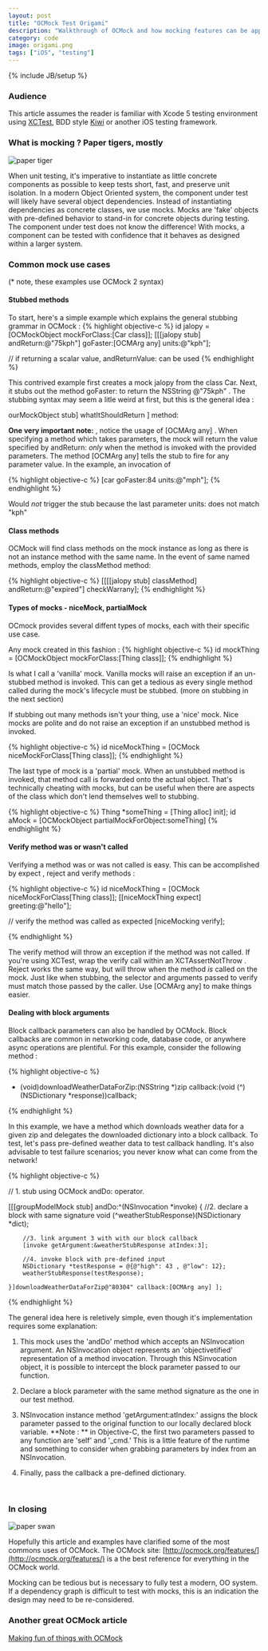 ```yaml
---
layout: post
title: "OCMock Test Origami"
description: "Walkthrough of OCMock and how mocking features can be applied to common test scenarios"
category: code
image: origami.png
tags: ["iOS", "testing"]
---
```

{% include JB/setup %}

### Audience
This article assumes the reader is familiar with Xcode 5 testing environment using [XCTest](https://developer.apple.com/library/ios/documentation/ToolsLanguages/Conceptual/Xcode_Overview/UnitTestYourApp/UnitTestYourApp.html), BDD style [Kiwi](https://github.com/allending/Kiwi) or another iOS testing framework.

### What is mocking ? Paper tigers, mostly

![paper tiger](/images/paper_tiger.jpg)

When unit testing, it's imperative to instantiate as little concrete components as possible to keep tests short, fast, and preserve unit isolation. In a modern Object Oriented system, the component under test will likely have several object dependencies. Instead of instantiating dependencies as concrete classes, we use mocks. Mocks are 'fake' objects with pre-defined behavior to stand-in for concrete objects during testing. The component under test does not know the difference! With mocks, a component can be tested with confidence that it behaves as designed within a larger system.
<br/>

### Common mock use cases

(* note, these examples use OCMock 2 syntax)

#### Stubbed methods
To start, here's a simple example which explains the general stubbing grammar in OCMock : 
{% highlight objective-c %}
 id jalopy = [OCMockObject mockForClass:[Car class]];
 [[[jalopy stub] andReturn:@"75kph"] goFaster:[OCMArg any] units:@"kph"];
 
 // if returning a scalar value, andReturnValue: can be used
 {% endhighlight %}
 
 This contrived example first creates a mock jalopy from the class Car. Next, it stubs out the method    goFaster:  to return the NSString  @"75kph" . The stubbing syntax may seem a litle weird at first, but this is the general idea :
 
  ourMockObject  stub]  whatItShouldReturn  ]  method: 
 
**One very important note:** , notice the usage of [OCMArg any] . When specifying a method which takes parameters, the mock will return the value specified by  andReturn:  *only* when the method is invoked with the provided parameters. The method [OCMArg any] tells the stub to fire for any parameter value. In the example, an invocation of 
 
 {% highlight objective-c %}
[car goFaster:84 units:@"mph"];
{% endhighlight %}

Would _not_ trigger the stub because the last parameter  units:  does not match  "kph" 

#### Class methods
OCMock will find class methods on the mock instance as long as there is not an instance method with the same name. In the event of same named methods, employ the  classMethod  method:

{% highlight objective-c %}
[[[[jalopy stub] classMethod] andReturn:@"expired"] checkWarrany];
{% endhighlight %}

#### Types of mocks - niceMock, partialMock
OCmock provides several diffent types of mocks, each with their specific use case.

Any mock created in this fashion : 
{% highlight objective-c %}
 id mockThing = [OCMockObject mockForClass:[Thing class]];
{% endhighlight %}

Is what I call a 'vanilla' mock. Vanilla mocks will raise an exception if an un-stubbed method is invoked. This can get a tedious as every single method called during the mock's lifecycle must be stubbed. (more on stubbing in the next section)

If stubbing out many methods isn't your thing, use a 'nice' mock. Nice mocks are polite and do not raise an exception if an unstubbed method is invoked.

{% highlight objective-c %}
 id niceMockThing = [OCMock niceMockForClass[Thing class]];
{% endhighlight %}

The last type of mock is a 'partial' mock. When an unstubbed method is invoked, that method call is forwarded onto the actual object. That's technically cheating with mocks, but can be useful when there are aspects of the class which don't lend themselves well to stubbing.

{% highlight objective-c %}
Thing *someThing = [Thing alloc] init];
id aMock = [OCMockObject partialMockForObject:someThing]
{% endhighlight %}

#### Verify method was or wasn't called
Verifying a method was or was not called is easy. This can be accomplished by  expect ,  reject  and  verify  methods :

{% highlight objective-c %}
 id niceMockThing = [OCMock niceMockForClass[Thing class]];
 [[niceMockThing expect] greeting:@"hello"];
 
 // verify the method was called as expected
 [niceMocking verify];
 
{% endhighlight %}

The  verify  method will throw an exception if the method was not called. If you're using XCTest, wrap the  verify  call within an  XCTAssertNotThrow . Reject works the same way, but will throw when the method _is_ called on the mock. Just like when stubbing, the selector and arguments passed to  verify  must match those passed by the caller. Use [OCMArg any] to make things easier.
<br/>

#### Dealing with block arguments
Block callback parameters can also be handled by OCMock. Block callbacks are common in networking code, database code, or anywhere async operations are plentiful. For this example, consider the following method : 

{% highlight objective-c %}

- (void)downloadWeatherDataForZip:(NSString *)zip
              callback:(void (^)(NSDictionary *response))callback;

{% endhighlight %}

In this example, we have a method which downloads weather data for a given zip and delegates the downloaded dictionary into a block callback. To test, let's pass pre-defined weather data to test callback handling. It's also advisable to test failure scenarios; you never know what can come from the network!

{% highlight objective-c %}

// 1. stub using OCMock andDo: operator.

[[[groupModelMock stub] andDo:^(NSInvocation *invoke) {
        //2. declare a block with same signature
        void (^weatherStubResponse)(NSDictionary *dict);
        
        //3. link argument 3 with with our block callback
        [invoke getArgument:&weatherStubResponse atIndex:3];
        
        //4. invoke block with pre-defined input
        NSDictionary *testResponse = @{@"high": 43 , @"low": 12};
        weatherStubResponse(testResponse);
        
    }]downloadWeatherDataForZip@"80304" callback:[OCMArg any] ];

{% endhighlight %}

The general idea here is reletively simple, even though it's implementation requires some explanation:

1. This mock uses the 'andDo' method which accepts an NSInvocation argument. An NSInvocation object represents an 'objectivetified' representation of a method invocation. Through this NSinvocation object, it is possible to intercept the block parameter passed to our function.

2. Declare a block parameter with the same method signature as the one in our test method. 

3. NSInvocation instance method 'getArgument:atIndex:' assigns the block parameter passed to the original function to our locally declared block variable. **Note : ** in Objective-C, the first two parameters passed to any function are 'self' and '_cmd.' This is a little feature of the runtime and something to consider when grabbing parameters by index from an NSInvocation.

4. Finally, pass the callback a pre-defined dictionary. 
<br/>

### In closing

![paper swan](/images/origami-swan-cute.jpg)

Hopefully this article and examples have clarified some of the most commons uses of OCMock. The OCMock site: [http://ocmock.org/features/](http://ocmock.org/features/) is a the best reference for everything in the OCMock world.

Mocking can be tedious but is necessary to fully test a modern, OO system. If a dependency graph is difficult to test with mocks, this is an indication the design may need to be re-considered.

### Another great OCMock article
[Making fun of things with OCMock](http://alexvollmer.com/posts/2010/06/28/making-fun-of-things-with-ocmock/)
